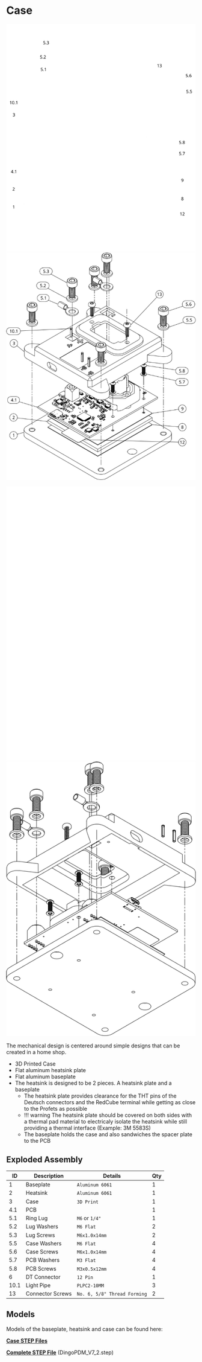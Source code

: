 # Case

![Exploded1](../images/ExplodedView1White.svg#only-dark)
![Exploded1](../images/ExplodedView1Black.svg#only-light)

![Exploded2](../images/ExplodedView2White.svg#only-dark)
![Exploded2](../images/ExplodedView2Black.svg#only-light)

The mechanical design is centered around simple designs that can be created in a home shop. 

* 3D Printed Case
* Flat aluminum heatsink plate
* Flat aluminum baseplate
* The heatsink is designed to be 2 pieces. A heatsink plate and a baseplate
    * The heatsink plate provides clearance for the THT pins of the Deutsch connectors and the RedCube terminal while getting as close to the Profets as possible
    * !!! warning
        The heatsink plate should be covered on both sides with a thermal pad material to electricaly isolate the heatsink while still providing a thermal interface (Example: 3M 5583S)
    * The baseplate holds the case and also sandwiches the spacer plate to the PCB

## Exploded Assembly

|  ID| Description         | Details                     | Qty |
|   -| ------------------- | --------------------------- | --- |
|   1| Baseplate           | `Aluminum 6061`             | 1   |
|   2| Heatsink            | `Aluminum 6061`             | 1   |
|   3| Case                | `3D Print`                  | 1   |
| 4.1| PCB                 |                             | 1   |
| 5.1| Ring Lug            | `M6` or `1/4"`              | 1   |
| 5.2| Lug Washers         | `M6 Flat`                   | 2   |
| 5.3| Lug Screws          | `M6x1.0x14mm`               | 2   |
| 5.5| Case Washers        | `M6 Flat`                   | 4   |
| 5.6| Case Screws         | `M6x1.0x14mm`               | 4   |
| 5.7| PCB Washers         | `M3 Flat`                   | 4   |
| 5.8| PCB Screws          | `M3x0.5x12mm`               | 4   |
|   6| DT Connector        | `12 Pin`                    | 1   |
|10.1| Light Pipe          | `PLPC2-10MM`                | 3   |
|  13| Connector Screws    | `No. 6, 5/8" Thread Forming`| 2   |

## Models

Models of the baseplate, heatsink and case can be found here:

[**Case STEP Files**](https://github.com/corygrant/DingoPDM/tree/master/Export/V7.2/Case)

[**Complete STEP File**](https://github.com/corygrant/DingoPDM/tree/master/Export/V7.2) (DingoPDM_V7_2.step)